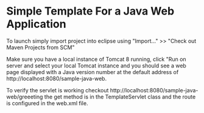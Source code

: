 <h1>Simple Template For a Java Web Application</h1>

<p>To launch simply import project into eclipse using "Import..." >> "Check out Maven Projects from SCM"</p>
<p>Make sure you have a local instance of Tomcat 8 running, click "Run on server and select your local Tomcat instance and you should see a web page displayed with a Java version number at the default address of http://localhost:8080/sample-java-web.</p>
<p>To verify the servlet is working checkout http://localhost:8080/sample-java-web/greeeting the get method is in the TemplateServlet class and the route is configured in the web.xml file.</p>